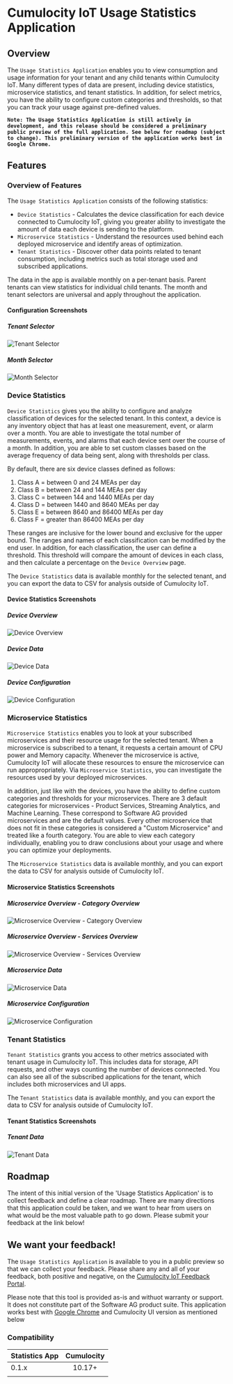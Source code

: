# Cumulocity IoT Usage Statistics Application
## Overview 
The `Usage Statistics Application` enables you to view consumption and usage information for your tenant and any child tenants within Cumulocity IoT. Many different types of data are present, including device statistics, microservice statistics, and tenant statistics. In addition, for select metrics, you have the ability to configure custom categories and thresholds, so that you can track your usage against pre-defined values. 

**`Note: The Usage Statistics Application is still actively in development, and this release should be considered a preliminary public preview of the full application. See below for roadmap (subject to change). This preliminary version of the application works best in Google Chrome.`**


## Features

### Overview of Features
The `Usage Statistics Application` consists of the following statistics:
- `Device Statistics` - Calculates the device classification for each device connected to Cumulocity IoT, giving you greater ability to investigate the amount of data each device is sending to the platform. 
- `Microservice Statistics` - Understand the resources used behind each deployed microservice and identify areas of optimization.
- `Tenant Statistics` - Discover other data points related to tenant consumption, including metrics such as total storage used and subscribed applications. 

The data in the app is available monthly on a per-tenant basis. Parent tenants can view statistics for individual child tenants. The month and tenant selectors are universal and apply throughout the application. 
#### Configuration Screenshots
##### Tenant Selector
![Tenant Selector](assets/images/tenant_selector.png)

##### Month Selector
![Month Selector](assets/images/date_selector.png)


### Device Statistics
`Device Statistics` gives you the ability to configure and analyze classification of devices for the selected tenant. In this context, a device is any inventory object that has at least one  measurement, event, or alarm over a month. You are able to investigate the total number of measurements, events, and alarms that each device sent over the course of a month. In addition, you are able to set custom classes based on the average frequency of data being sent, along with thresholds per class.

By default, there are six device classes defined as follows:
1. Class A = between 0 and 24 MEAs per day
2. Class B = between 24 and 144 MEAs per day
3. Class C = between 144 and 1440 MEAs per day
4. Class D = between 1440 and 8640 MEAs per day
5. Class E = between 8640 and 86400 MEAs per day
6. Class F = greater than 86400 MEAs per day

These ranges are inclusive for the lower bound and exclusive for the upper bound. The ranges and names of each classification can be modified by the end user. In addition, for each classification, the user can define a threshold. This threshold will compare the amount of devices in each class, and then calculate a percentage on the `Device Overview` page. 

The `Device Statistics` data is available monthly for the selected tenant, and you can export the data to CSV for analysis outside of Cumulocity IoT. 

#### **Device Statistics Screenshots**
##### **Device Overview**
![Device Overview](assets/images/device_stats-overview.png)

##### **Device Data**
![Device Data](assets/images/device_stats-data.png)

##### **Device Configuration**
![Device Configuration](assets/images/device_stats-config.png)


### Microservice Statistics
`Microservice Statistics` enables you to look at your subscribed microservices and their resource usage for the selected tenant. When a microservice is subscribed to a tenant, it requests a certain amount of CPU power and Memory capacity. Whenever the microservice is active, Cumulocity IoT will allocate these resources to ensure the microservice can run appropropriately. Via `Microservice Statistics`, you can investigate the resources used by your deployed microservices.

In addition, just like with the devices, you have the ability to define custom categories and thresholds for your microservices. There are 3 default categories for microservices - Product Services, Streaming Analytics, and Machine Learning. These correspond to Software AG provided microservices and are the default values. Every other microservice that does not fit in these categories is considered a "Custom Microservice" and treated like a fourth category. You are able to view each category individually, enabling you to draw conclusions about your usage and where you can optimize your deployments. 

The `Microservice Statistics` data is available monthly, and you can export the data to CSV for analysis outside of Cumulocity IoT. 

#### Microservice Statistics Screenshots
##### Microservice Overview - Category Overview
![Microservice Overview - Category Overview](assets/images/ms_stats-category_overview.png)
##### Microservice Overview - Services Overview
![Microservice Overview - Services Overview](assets/images/ms_stats-services_overview.png)
##### Microservice Data
![Microservice Data](assets/images/ms_stats-data.png)
##### Microservice Configuration
![Microservice Configuration](assets/images/ms_stats-config.png)

### Tenant Statistics
`Tenant Statistics` grants you access to other metrics associated with tenant usage in Cumulocity IoT. This includes data for storage, API requests, and other ways counting the number of devices connected. You can also see all of the subscribed applications for the tenant, which includes both microservices and UI apps. 

The `Tenant Statistics` data is available monthly, and you can export the data to CSV for analysis outside of Cumulocity IoT.

#### Tenant Statistics Screenshots
##### Tenant Data
![Tenant Data](assets/images/tenant_stats-data.png)


## Roadmap
The intent of this initial version of the 'Usage Statistics Application' is to collect feedback and define a clear roadmap. There are many directions that this application could be taken, and we want to hear from users on what would be the most valuable path to go down. Please submit your feedback at the link below!

## We want your feedback!
The `Usage Statistics Application` is available to you in a public preview so that we can collect your feedback. Please share any and all of your feedback, both positive and negative, on the [Cumulocity IoT Feedback Portal](https://cumulocityiot.ideas.aha.io/). 

Please note that this tool is provided as-is and withuot warranty or support. It does not constitute part of the Software AG product suite. 
This application works best with [Google Chrome](https://www.google.com/chrome/) and Cumulocity UI version as mentioned below

### Compatibility
| Statistics App | Cumulocity |
|:---------------|:----------:|
| 0.1.x          |   10.17+   |
|                |            |

